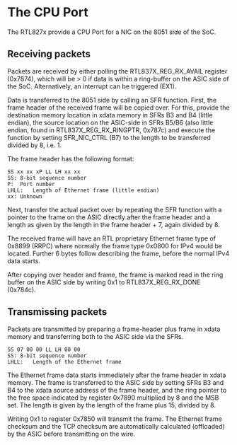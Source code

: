 # The CPU Port

The RTL827x provide a CPU Port for a NIC on the 8051 side of the SoC.

## Receiving packets
Packets are received by either polling the RTL837X_REG_RX_AVAIL register
(0x7874), which will be > 0 if data is within a ring-buffer on the ASIC side
of the SoC. Alternatively, an interrupt can be triggered (EX1).

Data is transferred to the 8051 side by calling an SFR function. First, the
frame header of the received frame will be copied over. For this, provide
the destination memory location in xdata memory in SFRs B3 and B4 (little
endian), the source location on the ASIC-side in SFRs B5/B6 (also little
endian, found in RTL837X_REG_RX_RINGPTR, 0x787c) and execute the function
by setting SFR_NIC_CTRL (B7) to the length to be transferred divided by 8,
i.e. 1.

The frame header has the following format:
```
SS xx xx xP LL LH xx xx
SS:	8-bit sequence number
P:	Port number
LHLL:	Length of Ethernet frame (little endian)
xx:	Unknown
``` 

Next, transfer the actual packet over by repeating the SFR function with a
pointer to the frame on the ASIC directly after the frame header and a
length as given by the length in the frame header + 7, again divided by 8.

The received frame will have an RTL proprietary Ethernet frame type of
0x8899 (RRPC) where normally the frame type 0x0800 for IPv4 would be located.
Further 6 bytes follow describing the frame, before the normal IPv4 data
starts.

After copying over header and frame, the frame is marked read in the ring
buffer on the ASIC side by writing 0x1 to RTL837X_REG_RX_DONE (0x784c).

## Transmissing packets
Packets are transmitted by preparing a frame-header plus frame in xdata memory
and transferring both to the ASIC side via the SFRs.

```
SS 07 00 00 LL LH 00 00 
SS:	8-bit sequence number
LHLL:	Length of the Ethernet frame
```
The Ethernet frame data starts immediately after the frame header in xdata
memory. The frame is transferred to the ASIC side by setting SFRs B3 and B4
to the xdata source address of the frame header, and the ring pointer to the
free space indicated by register 0x7890 multiplied by 8 and the MSB set.
The length is given by the length of the frame plus 15, divided by 8.

Writing 0x1 to register 0x7850 will transmit the frame. The Ethernet frame
checksum and the TCP checksum are automatically calculated (offloaded) by the
ASIC before transmitting on the wire.

